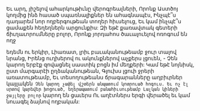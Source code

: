 
Եւ արդ, յիշելով ահարկութիւնը վերոգրեալների,
Որոնք Աստծոյ կողմից ինձ հասած
սպառնալիքներ են ահագնապէս,
Ինչպէ՞ս դադարեմ նոր ողբերգութեան տողեր
հիւսելուց,
Եւ կամ ինչպէ՞ս ցամաքեն հեղեղներն արցունքիս:
Զի եթէ քառավտակ գետերի ճիւղաւորումները
բոլոր,
Որոնք յորդահոս ծաւալուելով ոռոգում են ողջ


եդեմն ու երկիր,
Լիառատ, լրիւ բաւականութեամբ ջուր տալով
նրանց,
Իրենց ուղխերով ու ակունքներով աչքերս լցուեն, -
Չեն կարող երբէք զովացնել սաստիկ բոցն իմ
մեղքերի:
Կամ եթէ նոյնիսկ, ըստ մարգարէի
ըղձականութեան,
Գլուխս լցուի ջրերի առատութեամբ,
Եւ տեսողութեանս ճրագարանները աղբիւրներ
կայլակեն`
Չեն կարող չափել վշտերն անպատում կոտրուած
հոգուս.
Եւ ոչ էլ սրտով կարեվեր խոցուած, եղերապատում
բանահիւսութեամբ
Լալկան կիների ջայլերը բոլոր` կարող են ցաւերս
Ու աղէտներս երգի վերածել եւ կամ նուագել
ձայնով ողբական:
